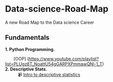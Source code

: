 # Data-science-Road-Map
A new Road Map to the Data science Career

## Fundamentals

**1. Python Programming.** <br>

&emsp;&emsp;[OOP] (https://www.youtube.com/playlist?list=PLUgz8T_NoattU54gGARPXPmmawQNl-1_T) <br>
**2. Descriptive Stats.** <br>
&emsp;&emsp;&emsp;:video_camera: [Intro to descriptive statistics](https://www.udacity.com/course/intro-to-descriptive-statistics--ud827)<br>
